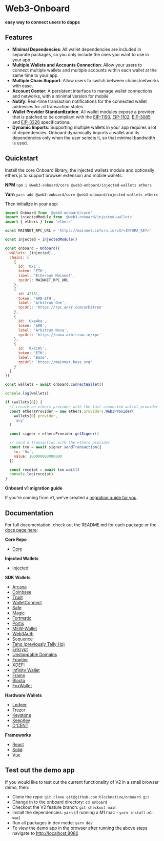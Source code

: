 # Web3-Onboard

**easy way to connect users to dapps**

## Features

- **Minimal Dependencies**: All wallet dependencies are included in separate packages, so you only include the ones you want to use in your app.
- **Multiple Wallets and Accounts Connection**: Allow your users to connect multiple wallets and multiple accounts within each wallet at the same time to your app.
- **Multiple Chain Support**: Allow users to switch between chains/networks with ease.
- **Account Center**: A persistent interface to manage wallet connections and networks, with a minimal version for mobile
- **Notify**: Real-time transaction notifications for the connected wallet addresses for all transaction states
- **Wallet Provider Standardization**: All wallet modules expose a provider that is patched to be compliant with the [EIP-1193](https://eips.ethereum.org/EIPS/eip-1193), [EIP-1102](https://eips.ethereum.org/EIPS/eip-1102), [EIP-3085](https://eips.ethereum.org/EIPS/eip-3085) and [EIP-3326](https://ethereum-magicians.org/t/eip-3326-wallet-switchethereumchain/5471) specifications.
- **Dynamic Imports**: Supporting multiple wallets in your app requires a lot of dependencies. Onboard dynamically imports a wallet and its dependencies only when the user selects it, so that minimal bandwidth is used.

## Quickstart

Install the core Onboard library, the injected wallets module and optionally ethers js to support browser extension and mobile wallets:

**NPM**
`npm i @web3-onboard/core @web3-onboard/injected-wallets ethers`

**Yarn**
`yarn add @web3-onboard/core @web3-onboard/injected-wallets ethers`

Then initialize in your app:

```javascript
import Onboard from '@web3-onboard/core'
import injectedModule from '@web3-onboard/injected-wallets'
import { ethers } from 'ethers'

const MAINNET_RPC_URL = 'https://mainnet.infura.io/v3/<INFURA_KEY>'

const injected = injectedModule()

const onboard = Onboard({
  wallets: [injected],
  chains: [
    {
      id: '0x1',
      token: 'ETH',
      label: 'Ethereum Mainnet',
      rpcUrl: MAINNET_RPC_URL
    },
    {
      id: 42161,
      token: 'ARB-ETH',
      label: 'Arbitrum One',
      rpcUrl: 'https://rpc.ankr.com/arbitrum'
    },
    {
      id: '0xa4ba',
      token: 'ARB',
      label: 'Arbitrum Nova',
      rpcUrl: 'https://nova.arbitrum.io/rpc'
    },
    {
      id: '0x2105',
      token: 'ETH',
      label: 'Base',
      rpcUrl: 'https://mainnet.base.org'
    }
  ]
})

const wallets = await onboard.connectWallet()

console.log(wallets)

if (wallets[0]) {
  // create an ethers provider with the last connected wallet provider
  const ethersProvider = new ethers.providers.Web3Provider(
    wallets[0].provider,
    'any'
  )

  const signer = ethersProvider.getSigner()

  // send a transaction with the ethers provider
  const txn = await signer.sendTransaction({
    to: '0x',
    value: 100000000000000
  })

  const receipt = await txn.wait()
  console.log(receipt)
}
```

**Onboard v1 migration guide**

If you're coming from v1, we've created a [migration guide for you](https://onboard.blocknative.com/docs/overview/onboard.js-migration-guide#background).

## Documentation

For full documentation, check out the README.md for each package or the [docs page here](https://onboard.blocknative.com/docs/overview/introduction#features):

**Core Repo**

- [Core](packages/core/README.md)

**Injected Wallets**

- [Injected](packages/injected/README.md)

**SDK Wallets**

- [Arcana](packages/arcana-auth/README.md)
- [Coinbase](packages/coinbase/README.md)
- [Trust](packages/trust/README.md)
- [WalletConnect](packages/walletconnect/README.md)
- [Safe](packages/gnosis/README.md)
- [Magic](packages/magic/README.md)
- [Fortmatic](packages/fortmatic/README.md)
- [Portis](packages/portis/README.md)
- [MEW-Wallet](packages/mew-wallet/README.md)
- [Web3Auth](packages/web3auth/README.md)
- [Sequence](packages/sequence/README.md)
- [Taho (previously Tally Ho)](packages/tallyho/README.md)
- [Enkrypt](packages/enkrypt/README.md)
- [Unstoppable Domains](packages/uauth/README.md)
- [Frontier](packages/frontier/README.md)
- [XDEFI](packages/xdefi/README.md)
- [Infinity Wallet](packages/infinity-wallet/README.md)
- [Frame](packages/frame/README.md)
- [Blocto](packages/blocto/README.md)
- [FoxWallet](packages/foxwallet/README.md)

**Hardware Wallets**

- [Ledger](packages/ledger/README.md)
- [Trezor](packages/trezor/README.md)
- [Keystone](packages/keystone/README.md)
- [KeepKey](packages/keepkey/README.md)
- [D'CENT](packages/dcent/README.md)

**Frameworks**

- [React](packages/react/README.md)
- [Solid](packages/solid/README.md)
- [Vue](packages/vue/README.md)

## Test out the demo app

If you would like to test out the current functionality of V2 in a small browser demo, then:

- Clone the repo: `git clone git@github.com:blocknative/onboard.git`
- Change in to the onboard directory: `cd onboard`
- Checkout the V2 feature branch: `git checkout main`
- Install the dependencies: `yarn` (if running a M1 mac - `yarn install-m1-mac`)
- Run all packages in dev mode: `yarn dev`
- To view the demo app in the browser after running the above steps navigate to [http://localhost:8080](http://localhost:8080)
